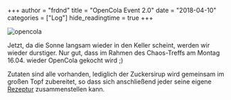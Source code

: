 +++
author = "frdnd"
title = "OpenCola Event 2.0"
date = "2018-04-10"
categories = ["Log"]
hide_readingtime = true
+++

![opencola](/uploads/2018/04/opencola.jpg)

Jetzt, da die Sonne langsam wieder in den Keller scheint, werden wir wieder durstiger. Nur gut, dass im Rahmen des Chaos-Treffs am Montag 16.04. wieder OpenCola gekocht wird ;)

Zutaten sind alle vorhanden, lediglich der Zuckersirup wird gemeinsam im großen Topf zubereitet, so dass sich anschließend jeder seine eigene [Rezeptur](https://www.kochwiki.org/wiki/OpenCola) zusammenstellen kann.

